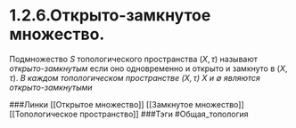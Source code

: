 # 1.2.6.Открыто-замкнутое множество.
Подмножество $S$ топологического пространства $(X,\tau)$ называют *открыто-замкнутым* если оно одновременно и открыто и замкнуто в $(X,\tau)$.
*В каждом топологическом пространстве $(X,\tau)$ $X$ и $\emptyset$ являются открыто-замкнутыми*

###Линки [[Открытое множество]] [[Замкнутое множество]] [[Топологическое пространство]]
###Тэги 
 #Общая_топология